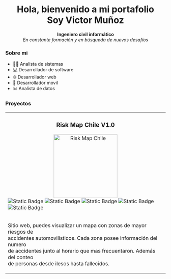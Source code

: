 <div align='center'>
  <h1 align='center'>Hola, bienvenido a mi portafolio <br> Soy Victor Muñoz </h1>
  <p><b>Ingeniero civil informático </b><br> <i>En constante formación y en búsqueda de nuevos desafíos</i></p>
</div>
<div>
  <h3>Sobre mi</h3>
  <ul>
    <li>🧑‍💻 Analista de sistemas</li>
    <li>💻 Desarrollador de software</li>
    <li>🌐 Desarrollador web</li>
    <li>📱 Desarrollador movil</li>
    <li>📊 Analista de datos</li>
  </ul>
</div>
<!-- 
<div>
  <h3>Manejo una variedad de herramientas y tecnologias para distintas áreas </h3>
 <div>
    <table border="0">
    <thead>
      <tr>
        <th>Front-end</th>
        <th>Back-end</th>
        <th>Analista de datos</th>
        <th>Control de versiones</th>
        <th>Diseño UI/UX</th>
      </tr>
    </thead>
    <tbody>
      <tr>
        <td>
          <ul>
            <li>HTML</li>
            <li>CSS</li>
            <li>TypeScript</li>
            <li>React</li>
            <li>React Native</li>
          </ul>
        </td>
        <td>
          <ul>
            <li>Python</li>
            <li>Javascript</li>
            <li>Node.js</li>
            <li>Express.js</li>
            <li>PostgreSQL</li>
            <li>MySQL</li>
          </ul>   
        </td>
        <td>
          <ul>
            <li>Excel</li>
            <li>Pandas</li>
            <li>Algorimos no Supervisados (DBSCAN, K-Means)</li>
            <li>Power BI</li>
          </ul>
        </td>
        <td>
          Git
        </td>
         <td>
          figma
        </td>
      </tr>
    </tbody>
  </table> -->
   <h3>Proyectos</h3>
   <div align= 'center'>
     <table>
       <tbody>
         <tr>
           <td>
             <div align='center'>
               <h3>Risk Map Chile V1.0</h3>
               <a href="https://www.google.com" target="_blank" rel="noopener noreferrer">
                <img src="https://github.com/user-attachments/assets/203b42a3-dff9-4b41-9405-0add37054211" 
                     alt="Risk Map Chile" width="200" height="200" />
              </a>
                </div>
<img alt="Static Badge" src="https://img.shields.io/badge/Python-%23FFD43B?style=flat&logo=python">
           <img alt="Static Badge" src="https://img.shields.io/badge/React-white?style=flat&logo=react&logoColor=blue&labelColor=white">
           <img alt="Static Badge" src="https://img.shields.io/badge/Typescript-white?style=flat&logo=typescript">
           <img alt="Static Badge" src="https://img.shields.io/badge/Pandas-%23150458?style=flat&logo=pandas">
            <img alt="Static Badge" src="https://img.shields.io/badge/DBSCAN-%239C27B0">
               <p><br>Sitio web, puedes visualizar un mapa con zonas de mayor riesgos de<br> 
                 accidentes automovilísticos. Cada zona posee información del numero <br>
                 de accidentes junto al horario que mas frecuentaron. Además del conteo <br>
                 de personas desde ilesos hasta fallecidos.
               </p>
           </td>
         </tr>
       </tbody>
     </table>  
   </div>
 </div>
</div>
</div>

